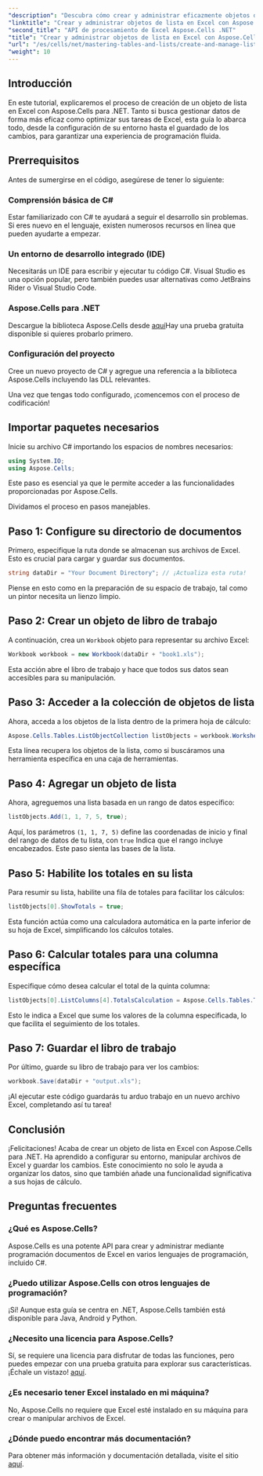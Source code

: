 ```yaml
---
"description": "Descubra cómo crear y administrar eficazmente objetos de lista en Excel con Aspose.Cells para .NET. Esta completa guía paso a paso le guiará en el proceso de configuración."
"linktitle": "Crear y administrar objetos de lista en Excel con Aspose.Cells"
"second_title": "API de procesamiento de Excel Aspose.Cells .NET"
"title": "Crear y administrar objetos de lista en Excel con Aspose.Cells"
"url": "/es/cells/net/mastering-tables-and-lists/create-and-manage-list-object/"
"weight": 10
---
```


## Introducción

En este tutorial, explicaremos el proceso de creación de un objeto de lista en Excel con Aspose.Cells para .NET. Tanto si busca gestionar datos de forma más eficaz como optimizar sus tareas de Excel, esta guía lo abarca todo, desde la configuración de su entorno hasta el guardado de los cambios, para garantizar una experiencia de programación fluida.

## Prerrequisitos

Antes de sumergirse en el código, asegúrese de tener lo siguiente:

### Comprensión básica de C#
Estar familiarizado con C# te ayudará a seguir el desarrollo sin problemas. Si eres nuevo en el lenguaje, existen numerosos recursos en línea que pueden ayudarte a empezar.

### Un entorno de desarrollo integrado (IDE)
Necesitarás un IDE para escribir y ejecutar tu código C#. Visual Studio es una opción popular, pero también puedes usar alternativas como JetBrains Rider o Visual Studio Code.

### Aspose.Cells para .NET
Descargue la biblioteca Aspose.Cells desde [aquí](https://releases.aspose.com/cells/net/)Hay una prueba gratuita disponible si quieres probarlo primero.

### Configuración del proyecto
Cree un nuevo proyecto de C# y agregue una referencia a la biblioteca Aspose.Cells incluyendo las DLL relevantes.

Una vez que tengas todo configurado, ¡comencemos con el proceso de codificación!

## Importar paquetes necesarios

Inicie su archivo C# importando los espacios de nombres necesarios:

```csharp
using System.IO;
using Aspose.Cells;
```

Este paso es esencial ya que le permite acceder a las funcionalidades proporcionadas por Aspose.Cells.

Dividamos el proceso en pasos manejables.

## Paso 1: Configure su directorio de documentos

Primero, especifique la ruta donde se almacenan sus archivos de Excel. Esto es crucial para cargar y guardar sus documentos.

```csharp
string dataDir = "Your Document Directory"; // ¡Actualiza esta ruta!
```

Piense en esto como en la preparación de su espacio de trabajo, tal como un pintor necesita un lienzo limpio.

## Paso 2: Crear un objeto de libro de trabajo

A continuación, crea un `Workbook` objeto para representar su archivo Excel:

```csharp
Workbook workbook = new Workbook(dataDir + "book1.xls");
```

Esta acción abre el libro de trabajo y hace que todos sus datos sean accesibles para su manipulación.

## Paso 3: Acceder a la colección de objetos de lista

Ahora, acceda a los objetos de la lista dentro de la primera hoja de cálculo:

```csharp
Aspose.Cells.Tables.ListObjectCollection listObjects = workbook.Worksheets[0].ListObjects;
```

Esta línea recupera los objetos de la lista, como si buscáramos una herramienta específica en una caja de herramientas.

## Paso 4: Agregar un objeto de lista

Ahora, agreguemos una lista basada en un rango de datos específico:

```csharp
listObjects.Add(1, 1, 7, 5, true);
```

Aquí, los parámetros `(1, 1, 7, 5)` define las coordenadas de inicio y final del rango de datos de tu lista, con `true` Indica que el rango incluye encabezados. Este paso sienta las bases de la lista.

## Paso 5: Habilite los totales en su lista

Para resumir su lista, habilite una fila de totales para facilitar los cálculos:

```csharp
listObjects[0].ShowTotals = true;
```

Esta función actúa como una calculadora automática en la parte inferior de su hoja de Excel, simplificando los cálculos totales.

## Paso 6: Calcular totales para una columna específica

Especifique cómo desea calcular el total de la quinta columna:

```csharp
listObjects[0].ListColumns[4].TotalsCalculation = Aspose.Cells.Tables.TotalsCalculation.Sum; 
```

Esto le indica a Excel que sume los valores de la columna especificada, lo que facilita el seguimiento de los totales.

## Paso 7: Guardar el libro de trabajo

Por último, guarde su libro de trabajo para ver los cambios:

```csharp
workbook.Save(dataDir + "output.xls");
```

¡Al ejecutar este código guardarás tu arduo trabajo en un nuevo archivo Excel, completando así tu tarea!

## Conclusión

¡Felicitaciones! Acaba de crear un objeto de lista en Excel con Aspose.Cells para .NET. Ha aprendido a configurar su entorno, manipular archivos de Excel y guardar los cambios. Este conocimiento no solo le ayuda a organizar los datos, sino que también añade una funcionalidad significativa a sus hojas de cálculo.

## Preguntas frecuentes

### ¿Qué es Aspose.Cells?  
Aspose.Cells es una potente API para crear y administrar mediante programación documentos de Excel en varios lenguajes de programación, incluido C#.

### ¿Puedo utilizar Aspose.Cells con otros lenguajes de programación?  
¡Sí! Aunque esta guía se centra en .NET, Aspose.Cells también está disponible para Java, Android y Python.

### ¿Necesito una licencia para Aspose.Cells?  
Sí, se requiere una licencia para disfrutar de todas las funciones, pero puedes empezar con una prueba gratuita para explorar sus características. ¡Échale un vistazo! [aquí](https://releases.aspose.com/).

### ¿Es necesario tener Excel instalado en mi máquina?  
No, Aspose.Cells no requiere que Excel esté instalado en su máquina para crear o manipular archivos de Excel.

### ¿Dónde puedo encontrar más documentación?  
Para obtener más información y documentación detallada, visite el sitio [aquí](https://reference.aspose.com/cells/net/).